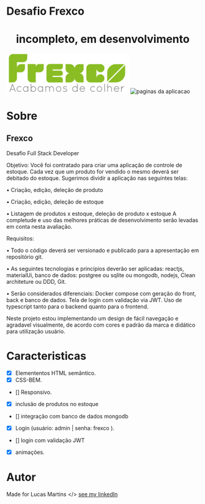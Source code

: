 # Desafio Frexco 
<h1 align="center">incompleto,  em desenvolvimento</h1>

<img src="./img/logofrexco.png" alt="logo frexco">

<img src="./img/DesafioFrexco" alt="paginas da aplicacao" align="center">

# Sobre
<h2>Frexco</h2>
<p>
    Desafio Full Stack Developer

Objetivo: Você foi contratado para criar uma aplicação de controle de estoque. Cada vez que um produto for vendido o mesmo deverá ser debitado do estoque. Sugerimos dividir a aplicação nas seguintes telas:

• Criação, edição, deleção de produto

• Criação, edição, deleção de estoque

• Listagem de produtos x estoque, deleção de produto x estoque A completude e uso das melhores práticas de desenvolvimento serão levadas em conta nesta avaliação.

Requisitos:

• Todo o código deverá ser versionado e publicado para a apresentação em repositório git.

• As seguintes tecnologias e princípios deverão ser aplicadas: reactjs, materialUi, banco de dados: postgree ou sqlite ou mongodb, nodejs, Clean architeture ou DDD, Git.

• Serão considerados diferenciais: Docker compose com geração do front, back e banco de dados. Tela de login com validação via JWT. Uso de typescript tanto para o backend quanto para o frontend.   
    
</p>

<p> 
    Neste projeto estou implementando um design de fácil navegação e agradavel visualmente, de acordo com cores e padrão da marca e didático para utilização usuário.
</p>

# Caracteristicas

- [x] Elemententos HTML semântico.
- [x] CSS-BEM.
- [] Responsivo. 
- [x] inclusão de produtos no estoque
- [] integração com banco de dados mongodb 
- [x] Login (usuário: admin | senha: frexco ).
- [] login com validação JWT
- [x] animações.

# Autor
Made for Lucas Martins </> [see my linkedIn](www.linkedin.com/in/lucas-martins-desenvolvedor)
